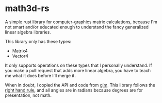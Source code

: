 # math3d-rs

A simple rust library for computer-graphics matrix calculations, because I'm not
smart and/or educated enough to understand the fancy generalized linear algebra
libraries.

This library only has these types:

 * Matrix4
 * Vector4

It only supports operations on these types that I personally understand. If you
make a pull request that adds more linear algebra, you have to teach me what it
does before I'll merge it.

When in doubt, I copied the API and code from
[glm](https://github.com/g-truc/glm/). This library follows the
[right hand rule](https://en.wikipedia.org/wiki/Right-hand_rule), and all angles
are in radians because degrees are for presentation, not math.

